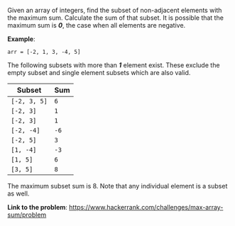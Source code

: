 Given an array of integers, find the subset of non-adjacent elements with the maximum sum. Calculate the sum of that subset.
It is possible that the maximum sum is **_0_**, the case when all elements are negative.

**Example**:
```
arr = [-2, 1, 3, -4, 5]
```

The following subsets with more than **_1_** element exist. These exclude the empty subset and single element subsets which
are also valid.

| Subset       | Sum  |
|--------------|------|
| `[-2, 3, 5]` | `6`  |
| `[-2, 3]`    | `1`  |
| `[-2, 3]`    | `1`  |
| `[-2, -4]`   | `-6` |
| `[-2, 5]`    | `3`  |
| `[1, -4]`    | `-3` |
| `[1, 5]`     | `6`  |
| `[3, 5]`     | `8`  |

The maximum subset sum is 8. Note that any individual element is a subset as well.

**Link to the problem**: https://www.hackerrank.com/challenges/max-array-sum/problem
